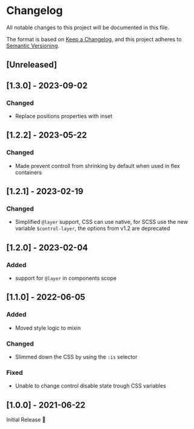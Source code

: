# Changelog
All notable changes to this project will be documented in this file.

The format is based on [Keep a Changelog](https://keepachangelog.com/en/1.0.0/),
and this project adheres to [Semantic Versioning](https://semver.org/spec/v2.0.0.html).

## [Unreleased]

## [1.3.0] - 2023-09-02
### Changed
- Replace positions properties with inset

## [1.2.2] - 2023-05-22
### Changed
- Made prevent controll from shrinking by default when used in flex containers

## [1.2.1] - 2023-02-19
### Changed
- Simplified `@layer` support,
  CSS can use native, for SCSS use the new variable `$control-layer`,
  the options from v1.2 are deprecated

## [1.2.0] - 2023-02-04
### Added
- support for `@layer` in components scope

## [1.1.0] - 2022-06-05
### Added
- Moved style logic to mixin

### Changed
- Slimmed down the CSS by using the `:is` selector

### Fixed
- Unable to change control disable state trough CSS variables

## [1.0.0] - 2021-06-22
Initial Release 🎉
